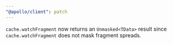 ```yaml
---
"@apollo/client": patch
---
```


`cache.watchFragment` now returns an `Unmasked<TData>` result since `cache.watchFragment` does not mask fragment spreads.
